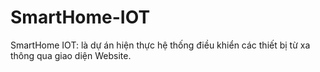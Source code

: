 # SmartHome-IOT
SmartHome IOT: là dự án hiện thực hệ thống điều khiển các thiết bị từ xa thông qua giao diện Website.
